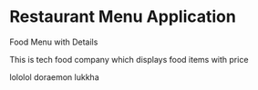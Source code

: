 # Restaurant Menu Application

Food Menu with Details

This is tech food company which displays food items with price

lololol
doraemon lukkha
